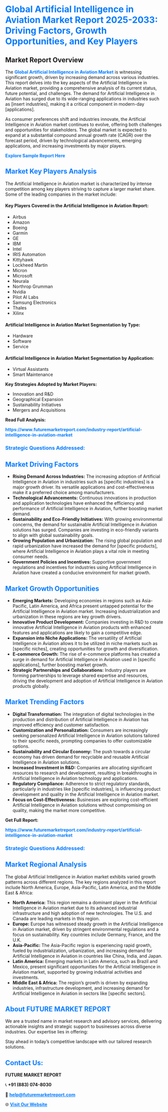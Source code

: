 <h1 style="color: #007BFF;">Global Artificial Intelligence in Aviation Market Report 2025-2033: Driving Factors, Growth Opportunities, and Key Players</h1>

<section id="overview">
<h2>Market Report Overview</h2>
<p>The <a href="https://www.futuremarketreport.com/industry-report/artificial-intelligence-in-aviation-market" style="color: #007BFF; text-decoration: none;"><strong>Global Artificial Intelligence in Aviation Market</strong></a> is witnessing significant growth, driven by increasing demand across various industries. This report delves into the key aspects of the Artificial Intelligence in Aviation market, providing a comprehensive analysis of its current status, future potential, and challenges. The demand for Artificial Intelligence in Aviation has surged due to its wide-ranging applications in industries such as [insert industries], making it a critical component in modern-day [applications].</p>
<p>As consumer preferences shift and industries innovate, the Artificial Intelligence in Aviation market continues to evolve, offering both challenges and opportunities for stakeholders. The global market is expected to expand at a substantial compound annual growth rate (CAGR) over the forecast period, driven by technological advancements, emerging applications, and increasing investments by major players.</p>
</section>

<section id="overview">
<p><a href="https://www.futuremarketreport.com/request-sample/reportId=108589" style="color: #007BFF; text-decoration: none;"><strong>Explore Sample Report Here</strong></a></p>
</section>

<section id="key-players">
<h2 style="color: #007BFF;">Market Key Players Analysis</h2>
<p>The Artificial Intelligence in Aviation market is characterized by intense competition among key players striving to capture a larger market share. Some of the leading companies in the market include:</p>
<h4>Key Players Covered in the Artificial Intelligence in Aviation Report:</h4>
<ul><li>Airbus</li><li>Amazon</li><li>Boeing</li><li>Garmin</li><li>GE</li><li>IBM</li><li>Intel</li><li>IRIS Automation</li><li>Kittyhawk</li><li>Lockheed Martin</li><li>Micron</li><li>Microsoft</li><li>Neurala</li><li>Northrop Grumman</li><li>Nvidia</li><li>Pilot AI Labs</li><li>Samsung Electronics</li><li>Thales</li><li>Xilinx</li></ul>
<h4>Artificial Intelligence in Aviation Market Segmentation by Type:</h4>
<ul><li>Hardware</li><li>Software</li><li>Service</li></ul>

<h4>Artificial Intelligence in Aviation Market Segmentation by Application:</h4>
<ul><li>Virtual Assistants</li><li>Smart Maintenance</li></ul>
<p><strong>Key Strategies Adopted by Market Players:</strong></p>
<ul>
<li>Innovation and R&D</li>
<li>Geographical Expansion</li>
<li>Sustainability Initiatives</li>
<li>Mergers and Acquisitions</li>
</ul>
</section>

<section>
<p><strong>Read Full Analysis: </strong></p><a href="https://www.futuremarketreport.com/industry-report/artificial-intelligence-in-aviation-market" style="color: #007BFF; text-decoration: none;"><strong>https://www.futuremarketreport.com/industry-report/artificial-intelligence-in-aviation-market</strong></a>
<h3 style="color: #007BFF;">Strategic Questions Addressed:</h3>
</section>

<section id="driving-factors">
<h2 style="color: #007BFF;">Market Driving Factors</h2>
<ul>
<li><strong>Rising Demand Across Industries:</strong> The increasing adoption of Artificial Intelligence in Aviation in industries such as [specific industries] is a major growth driver. Its versatile applications and cost-effectiveness make it a preferred choice among manufacturers.</li>
<li><strong>Technological Advancements:</strong> Continuous innovations in production and application technologies have enhanced the efficiency and performance of Artificial Intelligence in Aviation, further boosting market demand.</li>
<li><strong>Sustainability and Eco-Friendly Initiatives:</strong> With growing environmental concerns, the demand for sustainable Artificial Intelligence in Aviation solutions has surged. Companies are investing in eco-friendly variants to align with global sustainability goals.</li>
<li><strong>Growing Population and Urbanization:</strong> The rising global population and rapid urbanization have increased the demand for [specific products], where Artificial Intelligence in Aviation plays a vital role in meeting consumer needs.</li>
<li><strong>Government Policies and Incentives:</strong> Supportive government regulations and incentives for industries using Artificial Intelligence in Aviation have created a conducive environment for market growth.</li>
</ul>
</section>

<section id="growth-opportunities">
<h2 style="color: #007BFF;">Market Growth Opportunities</h2>
<ul>
<li><strong>Emerging Markets:</strong> Developing economies in regions such as Asia-Pacific, Latin America, and Africa present untapped potential for the Artificial Intelligence in Aviation market. Increasing industrialization and urbanization in these regions are key growth drivers.</li>
<li><strong>Innovative Product Development:</strong> Companies investing in R&D to create innovative Artificial Intelligence in Aviation products with enhanced features and applications are likely to gain a competitive edge.</li>
<li><strong>Expansion into Niche Applications:</strong> The versatility of Artificial Intelligence in Aviation allows it to be utilized in niche markets such as [specific niches], creating opportunities for growth and diversification.</li>
<li><strong>E-commerce Growth:</strong> The rise of e-commerce platforms has created a surge in demand for Artificial Intelligence in Aviation used in [specific applications], further boosting market growth.</li>
<li><strong>Strategic Partnerships and Collaborations:</strong> Industry players are forming partnerships to leverage shared expertise and resources, driving the development and adoption of Artificial Intelligence in Aviation products globally.</li>
</ul>
</section>

<section id="trending-factors">
<h2 style="color: #007BFF;">Market Trending Factors</h2>
<ul>
<li><strong>Digital Transformation:</strong> The integration of digital technologies in the production and distribution of Artificial Intelligence in Aviation has improved efficiency and customer satisfaction.</li>
<li><strong>Customization and Personalization:</strong> Consumers are increasingly seeking personalized Artificial Intelligence in Aviation solutions tailored to their specific needs, prompting companies to offer customizable options.</li>
<li><strong>Sustainability and Circular Economy:</strong> The push towards a circular economy has driven demand for recyclable and reusable Artificial Intelligence in Aviation solutions.</li>
<li><strong>Increased Investment in R&D:</strong> Companies are allocating significant resources to research and development, resulting in breakthroughs in Artificial Intelligence in Aviation technology and applications.</li>
<li><strong>Regulatory Compliance:</strong> Adherence to strict regulatory standards, particularly in industries like [specific industries], is influencing product development and quality in the Artificial Intelligence in Aviation market.</li>
<li><strong>Focus on Cost-Effectiveness:</strong> Businesses are exploring cost-efficient Artificial Intelligence in Aviation solutions without compromising on quality, making the market more competitive.</li>
</ul>
</section>

<section>
<p><strong>Get Full Report: </strong></p><a href="https://www.futuremarketreport.com/industry-report/artificial-intelligence-in-aviation-market" style="color: #007BFF; text-decoration: none;"><strong>https://www.futuremarketreport.com/industry-report/artificial-intelligence-in-aviation-market</strong></a>
<h3 style="color: #007BFF;">Strategic Questions Addressed:</h3>
</section>


<section id="regional-analysis">
<h2 style="color: #007BFF;">Market Regional Analysis</h2>
<p>The global Artificial Intelligence in Aviation market exhibits varied growth patterns across different regions. The key regions analyzed in this report include North America, Europe, Asia-Pacific, Latin America, and the Middle East & Africa:</p>
<ul>
<li><strong>North America:</strong> This region remains a dominant player in the Artificial Intelligence in Aviation market due to its advanced industrial infrastructure and high adoption of new technologies. The U.S. and Canada are leading markets in this region.</li>
<li><strong>Europe:</strong> Europe has witnessed steady growth in the Artificial Intelligence in Aviation market, driven by stringent environmental regulations and a focus on sustainability. Key countries include Germany, France, and the U.K.</li>
<li><strong>Asia-Pacific:</strong> The Asia-Pacific region is experiencing rapid growth, fueled by industrialization, urbanization, and increasing demand for Artificial Intelligence in Aviation in countries like China, India, and Japan.</li>
<li><strong>Latin America:</strong> Emerging markets in Latin America, such as Brazil and Mexico, present significant opportunities for the Artificial Intelligence in Aviation market, supported by growing industrial activities and investments.</li>
<li><strong>Middle East & Africa:</strong> The region’s growth is driven by expanding industries, infrastructure development, and increasing demand for Artificial Intelligence in Aviation in sectors like [specific sectors].</li>
</ul>
</section>

<footer>
<h2 style="color: #007BFF;">About FUTURE MARKET REPORT</h2>
<p>We are a trusted name in market research and advisory services, delivering actionable insights and strategic support to businesses across diverse industries. Our expertise lies in offering:</p>

<p>Stay ahead in today’s competitive landscape with our tailored research solutions.</p>

<h2 style="color: #007BFF;">Contact Us:</h2>
<p><strong>FUTURE MARKET REPORT</strong></p>
<p>📞 <strong>+91 (883) 074-8030</strong></p>
<p>📧 <strong><a href="mailto:help@futuremarketreport.com" style="color: #007BFF;">help@futuremarketreport.com</a></strong></p>
<p>🌐 <strong><a href="https://www.futuremarketreport.com/" style="color: #007BFF;">Visit Our Website</a></strong></p>
</footer>